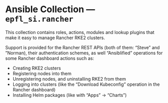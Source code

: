 # Ansible Collection — `epfl_si.rancher`

This collection contains roles, actions, modules and lookup plugins
that make it easy to manage Rancher RKE2 clusters.

Support is provided for the Rancher REST APIs (both of them: “Steve”
and ”Norman), their authentication schemes, as well “Ansiblified”
operations for some Rancher dashboard actions such as:

- Creating RKE2 clusters
- Registering nodes into them
- Unregistering nodes, and uninstalling RKE2 from them
- Logging into clusters (like the “Download Kubeconfig” operation in the Rancher dashboard)
- Installing Helm packages (like with “Apps” → “Charts”)
